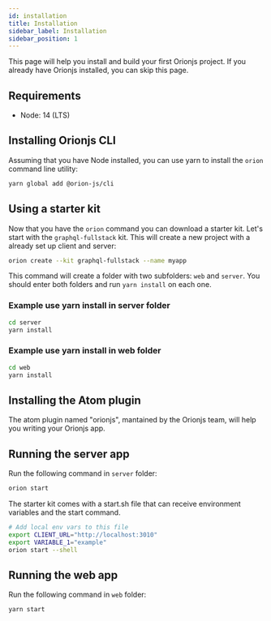 ```yaml
---
id: installation
title: Installation
sidebar_label: Installation
sidebar_position: 1
---
```


This page will help you install and build your first Orionjs project. If you already have Orionjs installed, you can skip this page.

## Requirements

- Node: 14 (LTS)

## Installing Orionjs CLI

Assuming that you have Node installed, you can use yarn to install the `orion` command line utility:

```sh
yarn global add @orion-js/cli
```

## Using a starter kit

Now that you have the `orion` command you can download a starter kit. Let's start with the `graphql-fullstack` kit. This will create a new project with a already set up client and server:

```sh
orion create --kit graphql-fullstack --name myapp
```

This command will create a folder with two subfolders: `web` and `server`.
You should enter both folders and run `yarn install` on each one.

### Example use yarn install in server folder

```sh
cd server
yarn install
```

### Example use yarn install in web folder

```sh
cd web
yarn install
```

## Installing the Atom plugin

The atom plugin named "orionjs", mantained by the Orionjs team, will help you writing your Orionjs app.

## Running the server app

Run the following command in `server` folder:

```sh
orion start
```

The starter kit comes with a start.sh file that can receive environment variables and the start command.

```sh
# Add local env vars to this file
export CLIENT_URL="http://localhost:3010"
export VARIABLE_1="example"
orion start --shell
```

## Running the web app

Run the following command in `web` folder:

```sh
yarn start
```
